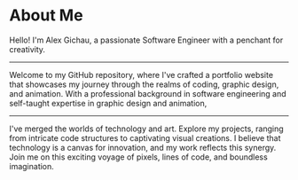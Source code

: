 # About Me

Hello! I'm Alex Gichau, a passionate Software Engineer with a penchant for creativity. 

<hr>
Welcome to my GitHub repository, where I've crafted a portfolio website that showcases my journey through the realms of coding, graphic design, and animation. With a professional background in software engineering and self-taught expertise in graphic design and animation, 

<hr> 
I've merged the worlds of technology and art. Explore my projects, ranging from intricate code structures to captivating visual creations. I believe that technology is a canvas for innovation, and my work reflects this synergy. Join me on this exciting voyage of pixels, lines of code, and boundless imagination.
